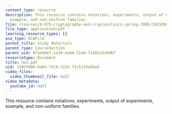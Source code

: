 ```yaml
---
content_type: resource
description: This resource contains notations, experiments, output of experiments,
  example, and non-uniform families.
file: /courses/6-875-cryptography-and-cryptanalysis-spring-2005/1503d9866ab575c0322571c5133ed5e4_ho3.pdf
file_type: application/pdf
learning_resource_types: []
ocw_type: OCWFile
parent_title: Study Materials
parent_type: CourseSection
parent_uid: 67ae96bf-1a39-ee64-214d-7a182c6c0d6f
resourcetype: Document
title: ho3.pdf
uid: 1503d986-6ab5-75c0-3225-71c5133ed5e4
video_files:
  video_thumbnail_file: null
video_metadata:
  youtube_id: null
---
```

This resource contains notations, experiments, output of experiments, example, and non-uniform families.

